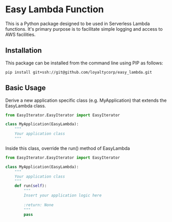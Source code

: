 # Easy Lambda Function

This is a Python package designed to be used in Serverless Lambda functions. It's primary
purpose is to facilitate simple logging and access to AWS facilities.

## Installation

This package can be installed from the command line using PIP as follows:

`pip install git+ssh://git@github.com/loyaltycorp/easy_lambda.git`

## Basic Usage

Derive a new application specific class (e.g. MyApplication) that extends the EasyLambda
class.

```python
from EasyIterator.EasyIterator import EasyIterator

class MyApplication(EasyLambda):
    """
    Your application class
    """
```

Inside this class, override the run() method of EasyLambda

```python
from EasyIterator.EasyIterator import EasyIterator

class MyApplication(EasyLambda):
    """
    Your application class
    """
    def run(self):
        """
        Insert your application logic here
        
        :return: None 
        """
        pass
```
